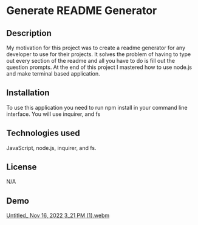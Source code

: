 # Generate README Generator

## Description
My motivation for this project was to create a readme generator for any developer to use for their projects.
It solves the problem of having to type out every section of the readme and all you have to do is fill out the question prompts.
At the end of this project I mastered how to use node.js and make terminal based application.

## Installation
To use this application you need to run npm install in your command line interface. You will use inquirer, and fs

## Technologies used
JavaScript, node.js, inquirer, and fs.

## License
N/A

## Demo
[Untitled_ Nov 16, 2022 3_21 PM (1).webm](https://user-images.githubusercontent.com/108101478/202317261-424ba5cb-2747-47e7-8ddf-6fa653e8df4c.webm)
